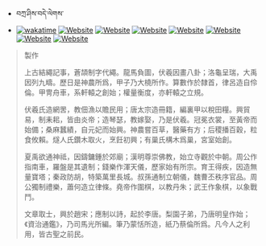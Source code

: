 - བཀྲ་ཤིས་བདེ་ལེགས་ 
- [![wakatime](https://wakatime.com/badge/user/5043ee4a-e361-4607-9d47-d557f2005d05.svg)](https://wakatime.com/@5043ee4a-e361-4607-9d47-d557f2005d05)	[![Website](https://img.shields.io/website?label=&up_color=orange&up_message=Tianchi&url=https%3A%2F%2Fshields.io)](https://tianchi.aliyun.com/home/science/scienceDetail?userId=1095279182618)	[![Website](https://img.shields.io/website?label=&up_color=blue&up_message=Kaggle&url=https%3A%2F%2Fshields.io)](https://www.kaggle.com/ivanxu/)	[![Website](https://img.shields.io/website?label=&up_color=gay&up_message=Yuque&url=https%3A%2F%2Fshields.io)](https://www.yuque.com/ivanaxu)	[![Website](https://img.shields.io/website?label=&up_color=brown&up_message=Leetcode&url=https%3A%2F%2Fshields.io)](https://leetcode.cn/u/ivanaxu)	[![Website](https://img.shields.io/website?label=&up_color=violet&up_message=AIstudio&url=https%3A%2F%2Fshields.io)](https://aistudio.baidu.com/aistudio/personalcenter/thirdview/979775)	[![Website](https://img.shields.io/website?label=&up_color=red&up_message=Gitee&url=https%3A%2F%2Fshields.io)](https://gitee.com/IvanaXu)	[![Website](https://img.shields.io/website?label=&up_color=yellow&up_message=Monkeytype&url=https%3A%2F%2Fshields.io)](https://monkeytype.com/profile/IvanaXu) 

> 製作
> 
> 上古結繩記事，蒼頡制字代繩。龍馬負圖，伏羲因畫八卦；洛龜呈瑞，大禹因列九疇。歷日是神農所爲，甲子乃大橈所作。算數作於隸首，律呂造自伶倫。甲冑舟車，系軒轅之創始；權量衡度，亦軒轅之立規。
> 
> 伏羲氏造網罟，教佃漁以贍民用；唐太宗造冊籍，編裏甲以稅田糧。興貿易，制耒耜，皆由炎帝；造琴瑟，教嫁娶，乃是伏羲。冠冕衣裳，至黃帝而始備；桑麻蠶績，自元妃而始興。神農嘗百草，醫藥有方；后稷播百穀，粒食攸賴。燧人氏鑽木取火，烹飪初興；有巢氏構木爲巢，宮室始創。
> 
> 夏禹欲通神祗，因鑄鏞鍾於郊廟；漢明尊崇佛教，始立寺觀於中朝。周公作指南車，羅盤是其遺制；錢樂作渾天儀，歷家始有所宗。育王得疾，因造無量寶塔；秦政防胡，特築萬里長城。叔孫通制立朝儀，魏曹丕秩序官品。周公獨制禮樂，蕭何造立律條。堯帝作圍棋，以教丹朱；武王作象棋，以象戰鬥。
> 
> 文章取士，興於趙宋；應制以詩，起於李唐。梨園子弟，乃唐明皇作始；《資治通鑑》，乃司馬光所編。筆乃蒙恬所造，紙乃蔡倫所爲。凡今人之利用，皆古聖之前民。
>
